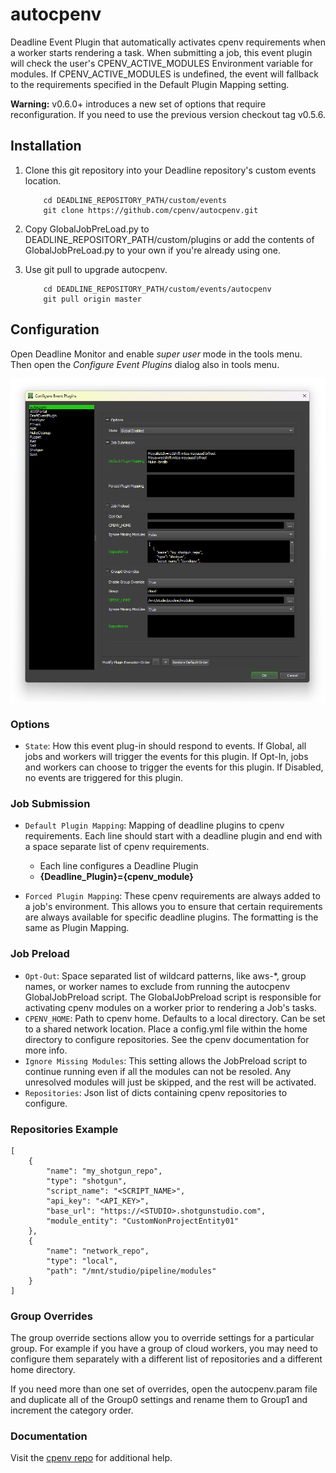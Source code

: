 # autocpenv

Deadline Event Plugin that automatically activates cpenv requirements when a worker starts rendering a task. When submitting a job, this event plugin will check the user's CPENV_ACTIVE_MODULES Environment variable for modules. If CPENV_ACTIVE_MODULES is undefined, the event will fallback to the requirements specified in the Default Plugin Mapping setting.

**Warning:** v0.6.0+ introduces a new set of options that require reconfiguration. If you need to use the previous version checkout tag v0.5.6.

## Installation
1. Clone this git repository into your Deadline repository's custom events location.

   ```
       cd DEADLINE_REPOSITORY_PATH/custom/events
       git clone https://github.com/cpenv/autocpenv.git
   ```

2. Copy GlobalJobPreLoad.py to DEADLINE_REPOSITORY_PATH/custom/plugins or add the contents of GlobalJobPreLoad.py to your own if you're already using one.

3. Use git pull to upgrade autocpenv.

   ```
       cd DEADLINE_REPOSITORY_PATH/custom/events/autocpenv
       git pull origin master
   ```

## Configuration

Open Deadline Monitor and enable *super user* mode in the tools menu. Then open the *Configure Event Plugins* dialog also in tools menu.

![autocpenv Config Dialog](config_dialog.png)

### Options

* `State`: How this event plug-in should respond to events. If Global, all jobs and workers will trigger the events for this plugin. If Opt-In, jobs and workers can choose to trigger the events for this plugin. If Disabled, no events are triggered for this plugin.

### Job Submission

* `Default Plugin Mapping`: Mapping of deadline plugins to cpenv requirements. Each line should start with a deadline plugin and end with a space separate list of cpenv requirements.

  * Each line configures a Deadline Plugin
  * **{Deadline_Plugin}={cpenv_module}**

* `Forced Plugin Mapping`: These cpenv requirements are always added to a job's environment. This allows you to ensure that certain requirements are always available for specific deadline plugins. The formatting is the same as Plugin Mapping.

### Job Preload

* `Opt-Out`: Space separated list of wildcard patterns, like aws-*, group names, or worker names to exclude from running the autocpenv GlobalJobPreload script. The GlobalJobPreload script is responsible for activating cpenv modules on a worker prior to rendering a Job's tasks.
* `CPENV_HOME`: Path to cpenv home. Defaults to a local directory. Can be set to a shared network location. Place a config.yml file within the home directory to configure repositories. See the cpenv documentation for more info.
* `Ignore Missing Modules`: This setting allows the JobPreload script to continue running even if all the modules can not be resoled. Any unresolved modules will just be skipped, and the rest will be activated.
* `Repositories`: Json list of dicts containing cpenv repositories to configure.

### Repositories Example

```
[
    {
        "name": "my_shotgun_repo",
        "type": "shotgun",
        "script_name": "<SCRIPT_NAME>",
        "api_key": "<API_KEY>",
        "base_url": "https://<STUDIO>.shotgunstudio.com",
        "module_entity": "CustomNonProjectEntity01"
    },
    {
        "name": "network_repo",
        "type": "local",
        "path": "/mnt/studio/pipeline/modules"
    }
]
```

### Group Overrides

The group override sections allow you to override settings for a particular group. For example if you have a group of cloud workers, you may need to configure them separately with a different list of repositories and a different home directory.

If you need more than one set of overrides, open the autocpenv.param file and duplicate all of the Group0 settings and rename them to Group1 and increment the category order.

### Documentation

Visit the [cpenv repo](https://github.com/cpenv/cpenv) for additional help.
